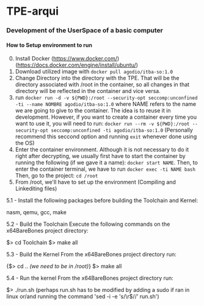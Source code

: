 # TPE-arqui


### Development of the UserSpace of a basic computer

#### How to Setup environment to run
0. Install Docker (https://www.docker.com/) (https://docs.docker.com/engine/install/ubuntu/)
1. Download utilized image with `docker pull agodio/itba-so:1.0`
2. Change Directory into the directory with the TPE. That will be the directory associated with /root in the container, so all changes in that directory will be reflected in the container and vice versa.
3. run `docker run -d -v ${PWD}:/root --security-opt seccomp:unconfined -ti --name NOMBRE agodio/itba-so:1.0` where NAME refers to the name we are going to give to the container. The idea is to reuse it in development. However, if you want to create a container every time you want to use it, you will need to run: `docker run --rm -v ${PWD}:/root --security-opt seccomp:unconfined -ti agodio/itba-so:1.0` (Personally recommend this seccond option and running `exit` whenever done using the OS)
4. Enter the container environment. Although it is not necessary to do it right after decrypting, we usually first have to start the container by running the following (if we gave it a name): `docker start NAME`. Then, to enter the container terminal, we have to run `docker exec -ti NAME bash` Then, go to the project: `cd /root`
5. From /root, we'll have to set up the environment (Compiling and Linkediting files)

5.1 - Install the following packages before building the Toolchain and Kernel:

nasm, qemu, gcc, make

5.2 - Build the Toolchain
  Execute the following commands on the x64BareBones project directory:

  $> cd Toolchain
  $> make all

5.3 - Build the Kernel
  From the x64BareBones project directory run:

  {$> cd .. _(we need to be in /root)_}
  $> make all

5.4 - Run the kernel
  From the x64BareBones project directory run:

  $> ./run.sh
  (perhaps run.sh has to be modified by adding a sudo if ran in linux or/and running the command 'sed -i -e 's/\r$//' run.sh')
